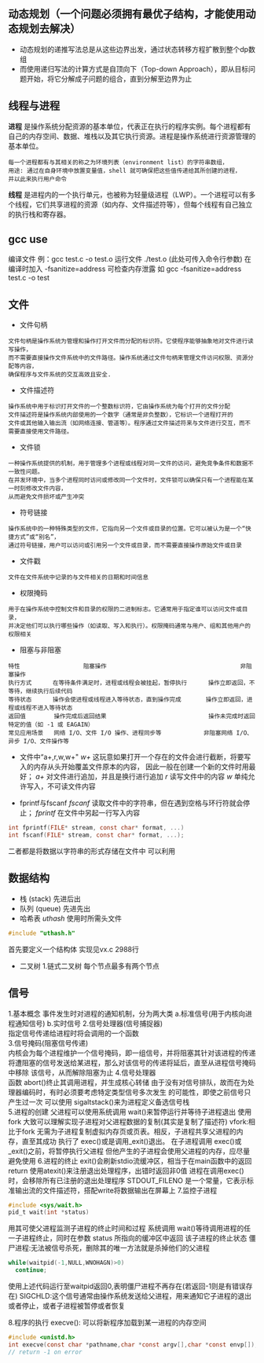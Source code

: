 ## 动态规划（一个问题必须拥有最优子结构，才能使用动态规划去解决）
- 动态规划的递推写法总是从这些边界出发，通过状态转移方程扩散到整个dp数组
- 而使用递归写法的计算方式是自顶向下（Top-down Approach），即从目标问题开始，将它分解成子问题的组合，直到分解至边界为止

## 线程与进程

**进程** 是操作系统分配资源的基本单位，代表正在执行的程序实例。每个进程都有自己的内存空间、数据、堆栈以及其它执行资源。进程是操作系统进行资源管理的基本单位。
```
每一个进程都有与其相关的称之为环境列表（environment list）的字符串数组，  
用途: 通过在自身环境中放置变量值，shell 就可确保把这些值传递给其所创建的进程，  
并以此来执行用户命令
```
**线程** 是进程内的一个执行单元，也被称为轻量级进程（LWP）。一个进程可以有多个线程，它们共享进程的资源（如内存、文件描述符等），但每个线程有自己独立的执行栈和寄存器。

## gcc use
编译文件 例：gcc test.c -o test.o
运行文件 ./test.o (此处可传入命令行参数)
在编译时加入 -fsanitize=address 可检查内存泄露 如 gcc -fsanitize=address test.c -o test

## 文件
- 文件句柄
```
文件句柄是操作系统为管理和操作打开文件而分配的标识符。它使程序能够抽象地对文件进行读写操作，  
而不需要直接操作文件系统中的文件路径。操作系统通过文件句柄来管理文件访问权限、资源分配等内容，  
确保程序与文件系统的交互高效且安全.
```

- 文件描述符
```
操作系统中用于标识打开文件的一个整数标识符，它由操作系统为每个打开的文件分配  
文件描述符是操作系统内部使用的一个数字（通常是非负整数），它标识一个进程打开的  
文件或其他输入输出流（如网络连接、管道等）。程序通过文件描述符来与文件进行交互，而不需要直接使用文件路径。
```

- 文件锁
```
一种操作系统提供的机制，用于管理多个进程或线程对同一文件的访问，避免竞争条件和数据不一致性问题。  
在并发环境中，当多个进程同时访问或修改同一个文件时，文件锁可以确保只有一个进程能在某一时刻修改文件内容，
从而避免文件损坏或产生冲突

```
- 符号链接
```
操作系统中的一种特殊类型的文件，它指向另一个文件或目录的位置。它可以被认为是一个“快捷方式”或“别名”，
通过符号链接，用户可以访问或引用另一个文件或目录，而不需要直接操作原始文件或目录

```
- 文件戳
```
文件在文件系统中记录的与文件相关的日期和时间信息

```
- 权限掩码
```
用于在操作系统中控制文件和目录的权限的二进制标志。它通常用于指定谁可以访问文件或目录，  
并决定他们可以执行哪些操作（如读取、写入和执行）。权限掩码通常与用户、组和其他用户的权限相关

```
- 阻塞与非阻塞
```
特性                  阻塞操作                                      非阻塞操作
执行方式      在等待条件满足时，进程或线程会被挂起，暂停执行      操作立即返回，不等待，继续执行后续代码
等待状态      操作会使进程或线程进入等待状态，直到操作完成       操作立即返回，进程或线程不进入等待状态
返回值        操作完成后返回结果                             操作未完成时返回特定的值（如 -1 或 EAGAIN）
常见应用场景   网络 I/O、文件 I/O 操作、进程同步等            非阻塞网络 I/O、异步 I/O、文件操作等

```
- 文件中“a+,r,w,w+"
*w+* 这玩意如果打开一个存在的文件会进行截断，将要写入的内存从头开始覆盖文件原本的内容，
因此一般在创建一个新的文件时用最好；
*a+* 对文件进行追加，并且是换行进行追加
*r* 读写文件中的内容
*w* 单纯允许写入，不可读文件内容

- fprintf与fscanf
*fscanf* 读取文件中的字符串，但在遇到空格与环行符就会停止；
*fprintf* 在文件中另起一行写入内容
```c
int fprintf(FILE* stream, const char* format, ...)
int fscanf(FILE* stream, const char* format, ...);
```
二者都是将数据以字符串的形式存储在文件中
可以利用

## 数据结构
- 栈 (stack)
先进后出
- 队列 (queue)
先进先出
- 哈希表
*uthash* 使用时所需头文件
```c
#include "uthash.h"
```
首先要定义一个结构体
实现见vx.c 2988行

- 二叉树
1.链式二叉树
每个节点最多有两个节点

## 信号  
1.基本概念
事件发生时对进程的通知机制，分为两大类
a.标准信号(用于内核向进程通知信号)
b.实时信号
2.信号处理器(信号捕捉器)  
指定信号传递给进程时将会调用的一个函数  
3.信号掩码(阻塞信号传递)  
内核会为每个进程维护一个信号掩码，即一组信号，并将阻塞其针对该进程的传递
将遭阻塞的信号发送给某进程，那么对该信号的传递将延后，直至从进程信号掩码中移除
该信号，从而解除阻塞为止
4.信号处理器  
函数 abort()终止其调用进程，并生成核心转储
由于没有对信号排队，故而在为处理器编码时，有时必须要考虑特定类型信号多次发生
的可能性，即使之前信号只产生过一次
可以使用 sigaltstack()来为进程定义备选信号栈  
5.进程的创建
父进程可以使用系统调用 wait()来暂停运行并等待子进程退出
使用fork 大致可以理解实现子进程对父进程数据的复制(其实是复制了描述符)
vfork:相比于fork 无需为子进程复制虚拟内存页或页表。相反，子进程共享父进程的内存，直至其成功
执行了 exec()或是调用_exit()退出。
在子进程调用 exec()或_exit()之前，将暂停执行父进程
但他产生的子进程会使用父进程的内存，应尽量避免使用
6.进程的终止
exit()会刷新stdio流缓冲区，相当于在main函数中的返回return
使用atexit()来注册退出处理程序，出错时返回非0值
进程在调用exec()时，会移除所有已注册的退出处理程序
STDOUT_FILENO 是一个常量，它表示标准输出流的文件描述符，搭配write将数据输出在屏幕上
7.监控子进程
```c
#include <sys/wait.h>
pid_t wait(int *status)
```
用其可使父进程监测子进程的终止时间和过程
系统调用 wait()等待调用进程的任一子进程终止，同时在参数 status 所指向的缓冲区中返回
该子进程的终止状态
僵尸进程:无法被信号杀死，删除其的唯一方法就是杀掉他们的父进程
```c
while(waitpid(-1,NULL,WNOHAGN)>0)
  continue;
```
使用上述代码运行至waitpid返回0,表明僵尸进程不再存在(若返回-1则是有错误存在)
SIGCHLD:这个信号通常由操作系统发送给父进程，用来通知它子进程的退出或者停止，或者子进程被暂停或者恢复

8.程序的执行
execve(): 可以将新程序加载到某一进程的内存空间
```c
#include <unistd.h>
int execve(const char *pathname,char *const argv[],char *const envp[]);
// return -1 on error
```
